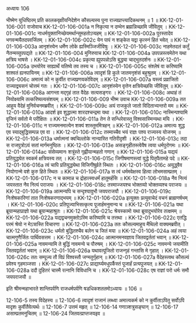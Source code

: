 अध्यायः 106

भीष्मेण युधिष्ठिरम् प्रति कालकवृक्षीयनिदेशेन कौसल्यस्य पुना राज्यप्राप्त्यादिकथनम् ॥ 1 ॥
KK-12-01-106-001	राजोवाच 
KK-12-01-106-001a	न निकृत्या न दम्भेन ब्रह्मन्निच्छामि जीवितुम् ।
KK-12-01-106-001c	नाधर्मयुक्तानिच्छेयमर्थान्सुमहतोऽप्यहम् ॥
KK-12-01-106-002a	पुरस्तादेव भगवन्मयैतदपवर्जितम् ।
KK-12-01-106-002c	येन पापं न शङ्केत यद्वा कृत्स्नं हितं भवेत् ॥
KK-12-01-106-003a	आनृशंस्येन धर्मेण लोके ह्यस्मिञ्जिजीविषुः ।
KK-12-01-106-003c	नाहमेतदलं कर्तुं नैतन्मय्युपपद्यते ॥
KK-12-01-106-004	मुनिरुवाच 
KK-12-01-106-004a	उपपन्नस्त्वमेतेन यथा क्षत्रिय भाषसे ।
KK-12-01-106-004c	प्रकृत्या ह्युपपन्नोऽसि बुद्ध्या चाद्भुतदर्शनः ॥
KK-12-01-106-005a	उभयोरेव साह्यार्थे यतिष्ये तव तस्य च ।
KK-12-01-106-005c	संश्लेषं वा करिष्यामि शाश्वतं ह्यनपायिनम् ॥
KK-12-01-106-006a	त्वादृशं हि कुले जातमनृशंसं बहुश्रुतम् ।
KK-12-01-106-006c	अमात्यं को न कुर्वीत राज्यप्रणयकोविदम् ॥
KK-12-01-106-007a	यस्त्वं प्रव्राजितो राज्याद्व्यसनं चोत्तमं गतः ।
KK-12-01-106-007c	आनृशंस्येन वृत्तेन क्षत्रियेच्छसि जीवितुम् ॥
KK-12-01-106-008a	आगन्ता मद्गृहं तात वैदेहः सत्यसङ्गरः ।
KK-12-01-106-008c	अथाहं तं नियोक्ष्यामि तत्करिष्यत्यसंशयम् ॥
KK-12-01-106-009	भीष्म उवाच 
KK-12-01-106-009a	तत आहूय वैदेहं मुनिर्वचनमब्रवीत् ।
KK-12-01-106-009c	अयं राजकुले जातो विदिताभ्यन्तरो मम ॥
KK-12-01-106-010a	आदर्श इव शुद्धात्मा शारदश्चन्द्रमा यथा ।
KK-12-01-106-010c	नास्मिन्पश्यामि वृजिनं सर्वतो मे परीक्षितः ॥
KK-12-01-106-011a	तेन ते सन्धिरेवास्तु विश्वसास्मिन्यथा मयि ।
KK-12-01-106-011c	न राज्यमनमात्येन शक्यं शास्तुममित्रहन् ॥
KK-12-01-106-012a	अमात्यः शुद्ध एव स्याद्बुद्धिसम्पन्न एव वा ।
KK-12-01-106-012c	तस्माच्चैव भयं राज्ञः पश्य राज्यस्य योजनम् ॥
KK-12-01-106-013a	धर्मात्मनां क्वचिल्लोके नान्यास्ति गतिरीदृशी ।
KK-12-01-106-013c	तदा स राजपुत्रोऽयं सतां मार्गमनुष्ठितः ।
KK-12-01-106-013e	असङ्गृहीतस्त्वेवैष त्वया धर्मपुरोगमः ॥
KK-12-01-106-014ac	संसेव्यमानः शत्रूंस्ते गृह्णीयान्महतो गणान् ॥
KK-12-01-106-015a	यद्ययं प्रतियुद्ध्येत स्वकर्म क्षत्रियस्य तत् ।
KK-12-01-106-015c	जिगीषमाणस्त्वां युद्धे पितृपैतामहे पदे ॥
KK-12-01-106-016a	त्वं चापि प्रतियुद्ध्येथा विजिगीषुर्व्रते स्थितः ।
KK-12-01-106-016c	अयुद्ध्वैव नियोगान्मे वशे कुरु हिते स्थितः ॥
KK-12-01-106-017a	स त्वं धर्ममवेक्षस्व हित्वा लोभमसाम्प्रतम् ।
KK-12-01-106-017c	न च कामान्न च द्रोहात्स्वधर्मं हातुमर्हसि ॥
KK-12-01-106-018a	नैव नित्यं जयस्तात नैव नित्यं पराजयः ।
KK-12-01-106-018c	तस्माज्जयश्च भोक्तव्यो भोक्तव्यश्च पराजयः ॥
KK-12-01-106-019a	आत्मन्यपि च सन्दृश्यावुभौ जयपराजयौ ।
KK-12-01-106-019c	निःशेषकारिणां तात निःशेषकरणाद्भयम् ॥
KK-12-01-106-020a	इत्युक्तः प्रत्युवाचेदं वचनं ब्राह्मणर्षभम् ।
KK-12-01-106-020c	प्रतिपूज्याभिसत्कृत्य पूजार्हमनुमान्य च ॥
KK-12-01-106-021a	यथा ब्रूयान्महाप्राज्ञो यथा ब्रूयान्महाश्रुतः ।
KK-12-01-106-021c	श्रेयस्कामो यथा ब्रूयादुभयोरेव तत्क्षमम् ॥
KK-12-01-106-022a	यद्यद्वचनमुक्तोऽस्मि करिष्यामि च तत्तथा ।
KK-12-01-106-022c	एतद्धि परमं श्रेयो न मेऽत्रास्ति विचारणा ॥
KK-12-01-106-023a	ततः कौसल्यमाहूय मैथिलो वाक्यमब्रवीत् ।
KK-12-01-106-023c	धर्मतो बुद्धितश्चैव बलेन च जितं मया ॥
KK-12-01-106-024a	अहं त्वया चात्मगुणैर्जितः पार्थिवसत्तम ।
KK-12-01-106-024c	आत्मानमनवज्ञाय जितवद्वर्ततां भवान् ॥
KK-12-01-106-025a	नावमन्यामि ते बुद्धिं नावमन्ये च पौरुषम् ।
KK-12-01-106-025c	नावमन्ये जयामीति जितवद्वर्ततां भवान् ॥
KK-12-01-106-026a	यथावत्पूजितो राजन्गृहं गन्तासि मे गृहात् ।
KK-12-01-106-026c	ततः सम्पूज्य तौ विप्रं विश्वस्तौ जग्मतुर्गृहान् ॥
KK-12-01-106-027a	वैदेहस्त्वथ कौसल्यं प्रवेश्य गृहमञ्जसा ।
KK-12-01-106-027c	प्राद्यार्घ्यमधुपर्कैस्तं पूजार्हं प्रत्यपूजयत् ॥
KK-12-01-106-028a	ददौ दुहितरं चास्मै रत्नानि विविधानि च ।
KK-12-01-106-028c	एष राज्ञां परो धर्मः समौ जयपराजयौ ॥ 

इति श्रीमन्महाभारते शान्तिपर्वणि राजधर्मपर्वणि षडधिकशततमोऽध्यायः ॥ 106 ॥

12-106-5 तस्य विदेहस्य ॥ 12-106-6 त्वादृशं राजानं लब्ध्वा अमात्यकर्म को न कुर्वीताऽपितु सर्वोऽपि मादृशः कुर्वीतैवेत्यर्थः ॥ 12-106-7 उत्तमं महृत् ॥ 12-106-14 गणाञ्शत्रुसङ्घान् ॥ 12-106-17 असाम्प्रतमनुचितम् ॥ 12-106-24 जितवत्प्राप्तजयइव ॥
